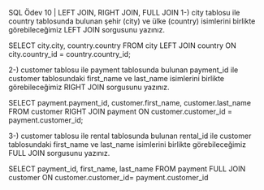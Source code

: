 
SQL Ödev 10 | LEFT JOIN, RIGHT JOIN, FULL JOIN
1-) city tablosu ile country tablosunda bulunan şehir (city) ve ülke (country) isimlerini birlikte görebileceğimiz LEFT JOIN sorgusunu yazınız.


SELECT city.city, country.country
FROM city
LEFT JOIN country ON city.country_id = country.country_id;




2-) customer tablosu ile payment tablosunda bulunan payment_id ile customer tablosundaki first_name ve last_name isimlerini birlikte görebileceğimiz RIGHT JOIN sorgusunu yazınız.


SELECT payment.payment_id, customer.first_name, customer.last_name
FROM customer
RIGHT JOIN payment ON customer.customer_id = payment.customer_id;




3-) customer tablosu ile rental tablosunda bulunan rental_id ile customer tablosundaki first_name ve last_name isimlerini birlikte görebileceğimiz FULL JOIN sorgusunu yazınız.


SELECT payment_id, first_name, last_name FROM payment
FULL JOIN customer ON customer.customer_id= payment.customer_id
